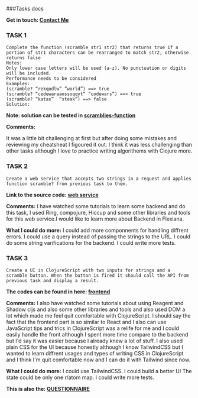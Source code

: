 ###Tasks docs

**Get in touch: [Contact Me](https://mail.google.com/mail/u/0/?fs=1&tf=cm&source=mailto&to=maziar.rumiani@gmail.com)**

### TASK 1

``` 
Complete the function (scramble str1 str2) that returns true if a portion of str1 characters can be rearranged to match str2, otherwise returns false
Notes:
Only lower case letters will be used (a-z). No punctuation or digits will be included.
Performance needs to be considered
Examples:
(scramble? “rekqodlw” ”world”) ==> true
(scramble? “cedewaraaossoqqyt” ”codewars”) ==> true
(scramble? “katas”  “steak”) ==> false
Solution:
```

**Note: solution can be tested in [scramblies-function](https://github.com/rumiani/scrambleies-challenge/blob/master/scramblies-function.clj)**

**Comments:**

It was a little bit challenging at first but after doing some mistakes and reviewing my cheatsheat I figoured it out.
I think it was less challenging than other tasks although I love to practice writing algorithems with Clojure more.


### TASK 2
``` 
Create a web service that accepts two strings in a request and applies function scramble? from previous task to them.
```

**Link to the source code: [web service](https://github.com/rumiani/scrambleies-challenge/blob/master/backend)**

**Comments:**
I have watched some tutorials to learn some backend and do this task, I used Ring, compojure, Hiccup and some other libraries and tools for this web service.I would like to learn more about Backend in Flexiana.

**What I could do more:**
I could add more componnents for handling diffrent errors.
I could use a query instead of passing the strings to the URL.
I could do some string varifications for the backend.
I could write more tests.

### TASK 3
```
Create a UI in ClojureScript with two inputs for strings and a scramble button. When the button is fired it should call the API from previous task and display a result.
```
**The codes can be found in here: [frontend ](https://github.com/rumiani/scrambleies-challenge/blob/master/frontend)**

**Comments:**
I also have watched some tutorials about using Reagent and Shadow cljs and also some other libraries and tools and also used DOM a lot which made me feel quit comfortable with ClojureScript.
I should say the fact that the frontend part is so similar to React and I also can use JavaScript tips and trics in ClojureScript was a relife for me and I could easily handle the front although I spent more time compare to the backend but I'd say it was easier because I already knew a lot of stuff.
I also used plain CSS for the UI because honestly although I know TailwindCSS but I wanted to learn diffrent usages and types of writing CSS in ClojureScript and I think I'm quit comfortable now and I can do it with Tailwind since now. 

**What I could do more:**
I could use TailwindCSS.
I could build a better UI
The state could be only one r/atom map.
I could write more tests.



**This is also the: [QUESTIONNAIRE](https://docs.google.com/document/d/1Kx60G7FgEDHnDJFR0yGk_MkvNSeLgh5z1fmADHEY4lM/edit?usp=sharing_eil_m&ts=61e3ee9b)**
